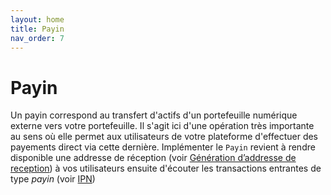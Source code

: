 ```yaml
---
layout: home
title: Payin 
nav_order: 7
---
```


# Payin

Un payin correspond au transfert d'actifs d'un portefeuille numérique externe vers votre portefeuille. Il s'agit ici d'une opération très importante au sens où elle permet aux utilisateurs de votre plateforme d'effectuer des payements direct via cette dernière. Implémenter le `Payin` revient à rendre disponible une addresse de réception (voir [Génération d’addresse de reception](./received_address.html)) à vos utilisateurs
ensuite d'écouter les transactions entrantes de type *payin* (voir [IPN](./Ipn.html))